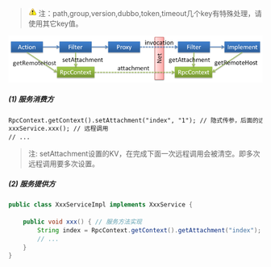 > ![warning](../sources/images/warning-3.gif) 注：path,group,version,dubbo,token,timeout几个key有特殊处理，请使用其它key值。

![/user-guide/images/context.png](../sources/images/context.png)

##### (1) 服务消费方

```xml
RpcContext.getContext().setAttachment("index", "1"); // 隐式传参，后面的远程调用都会隐式将这些参数发送到服务器端，类似cookie，用于框架集成，不建议常规业务使用
xxxService.xxx(); // 远程调用
// ...
```

> 注: setAttachment设置的KV，在完成下面一次远程调用会被清空。即多次远程调用要多次设置。

##### (2) 服务提供方

```java
public class XxxServiceImpl implements XxxService {
 
    public void xxx() { // 服务方法实现
        String index = RpcContext.getContext().getAttachment("index"); // 获取客户端隐式传入的参数，用于框架集成，不建议常规业务使用
        // ...
    }
}
```